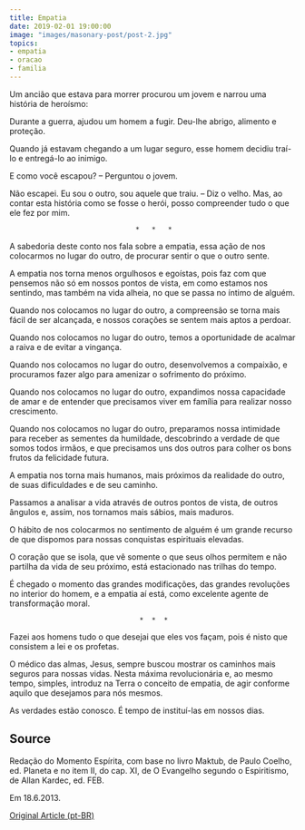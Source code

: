 ```yaml
---
title: Empatia
date: 2019-02-01 19:00:00
image: "images/masonary-post/post-2.jpg"
topics: 
- empatia
- oracao
- familia
---
```


Um ancião que estava para morrer procurou um jovem e narrou uma história de
heroísmo:

Durante a guerra, ajudou um homem a fugir. Deu-lhe abrigo, alimento e proteção.

Quando já estavam chegando a um lugar seguro, esse homem decidiu traí-lo e
entregá-lo ao inimigo.

E como você escapou? – Perguntou o jovem.

Não escapei. Eu sou o outro, sou aquele que traiu. – Diz o velho. Mas, ao
contar esta história como se fosse o herói, posso compreender tudo o que ele
fez por mim.

                                   *   *   *

A sabedoria deste conto nos fala sobre a empatia, essa ação de nos colocarmos
no lugar do outro, de procurar sentir o que o outro sente.

A empatia nos torna menos orgulhosos e egoístas, pois faz com que pensemos não
só em nossos pontos de vista, em como estamos nos sentindo, mas também na vida
alheia, no que se passa no íntimo de alguém.

Quando nos colocamos no lugar do outro, a compreensão se torna mais fácil de
ser alcançada, e nossos corações se sentem mais aptos a perdoar.

Quando nos colocamos no lugar do outro, temos a oportunidade de acalmar a raiva
e de evitar a vingança.

Quando nos colocamos no lugar do outro, desenvolvemos a compaixão, e procuramos
fazer algo para amenizar o sofrimento do próximo.

Quando nos colocamos no lugar do outro, expandimos nossa capacidade de amar e
de entender que precisamos viver em família para realizar nosso crescimento.

Quando nos colocamos no lugar do outro, preparamos nossa intimidade para
receber as sementes da humildade, descobrindo a verdade de que somos todos
irmãos, e que precisamos uns dos outros para colher os bons frutos da
felicidade futura.

A empatia nos torna mais humanos, mais próximos da realidade do outro, de suas
dificuldades e de seu caminho.

Passamos a analisar a vida através de outros pontos de vista, de outros ângulos
e, assim, nos tornamos mais sábios, mais maduros.

O hábito de nos colocarmos no sentimento de alguém é um grande recurso de que
dispomos para nossas conquistas espirituais elevadas.

O coração que se isola, que vê somente o que seus olhos permitem e não partilha
da vida de seu próximo, está estacionado nas trilhas do tempo.

É chegado o momento das grandes modificações, das grandes revoluções no
interior do homem, e a empatia aí está, como excelente agente de transformação
moral. 

                                    *  *  *

Fazei aos homens tudo o que desejai que eles vos façam, pois é nisto que
consistem a lei e os profetas.

O médico das almas, Jesus, sempre buscou mostrar os caminhos mais seguros para
nossas vidas. Nesta máxima revolucionária e, ao mesmo tempo, simples, introduz
na Terra o conceito de empatia, de agir conforme aquilo que desejamos para nós
mesmos.

As verdades estão conosco. É tempo de instituí-las em nossos dias.

## Source
Redação do Momento Espírita, com base no livro Maktub, de
Paulo Coelho, ed. Planeta e no item II, do cap. XI, de O Evangelho
segundo o Espiritismo, de Allan Kardec, ed. FEB.

Em 18.6.2013.

[Original Article (pt-BR)](http://momento.com.br/pt/ler_texto.php?id=239)
